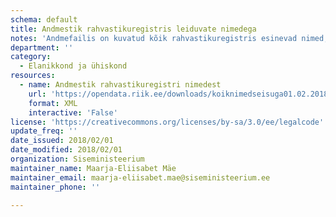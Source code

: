 ```yaml
---
schema: default
title: Andmestik rahvastikuregistris leiduvate nimedega
notes: 'Andmefailis on kuvatud kõik rahvastikuregistris esinevad nimed, eristamata ees- ja perekonnanimesid. Andmed on 01.02.2018 seisuga.'
department: ''
category:
  - Elanikkond ja ühiskond
resources:
  - name: Andmestik rahvastikuregistri nimedest
    url: 'https://opendata.riik.ee/downloads/koiknimedseisuga01.02.2018.xlsx'
    format: XML
    interactive: 'False'
license: 'https://creativecommons.org/licenses/by-sa/3.0/ee/legalcode'
update_freq: ''
date_issued: 2018/02/01
date_modified: 2018/02/01
organization: Siseministeerium
maintainer_name: Maarja-Eliisabet Mäe
maintainer_email: maarja-eliisabet.mae@siseministeerium.ee
maintainer_phone: ''

---
```

